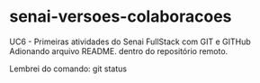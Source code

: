 # senai-versoes-colaboracoes
UC6 - Primeiras atividades do Senai FullStack com GIT e GITHub
Adionando arquivo README. dentro do repositório remoto.

Lembrei do comando: git status
